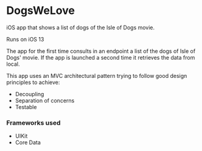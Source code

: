 # DogsWeLove
iOS app that shows a list of dogs of the Isle of Dogs movie.

Runs on iOS 13

The app for the first time consults in an endpoint a list of the dogs of Isle of Dogs' movie. If the app is launched a second time it retrieves the data from local.

This app uses an MVC architectural pattern trying to follow good design principles to achieve:
  - Decoupling
  - Separation of concerns
  - Testable


### Frameworks used
 - UIKit
 - Core Data

